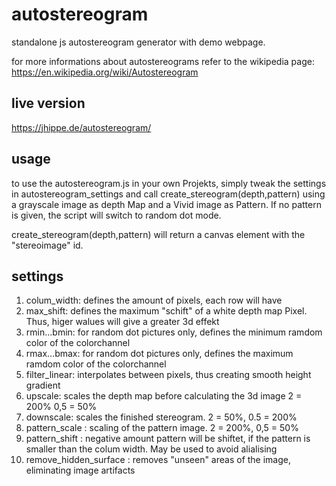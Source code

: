 # autostereogram
standalone js autostereogram generator with demo webpage.

for more informations about autostereograms refer to the wikipedia page:
https://en.wikipedia.org/wiki/Autostereogram

## live version
https://jhippe.de/autostereogram/

## usage
to use the autostereogram.js in your own Projekts, simply tweak the settings in autostereogram\_settings and call create\_stereogram(depth,pattern) using a grayscale image as depth Map and a Vivid image as Pattern. If no pattern is given, the script will switch to random dot mode.

create\_stereogram(depth,pattern) will return a canvas element with the "stereoimage" id. 

## settings
1. colum_width: defines the amount of pixels, each row will have
2. max_shift: defines the maximum "schift" of a white depth map Pixel. Thus, higer walues will give a greater 3d effekt
3. rmin...bmin: for random dot pictures only, defines the minimum ramdom color of the colorchannel
4. rmax...bmax: for random dot pictures only, defines the maximum ramdom color of the colorchannel
5. filter_linear: interpolates between pixels, thus creating smooth height gradient
6. upscale: scales the depth map before calculating the 3d image 2 = 200% 0,5 = 50%
7. downscale: scales the finished stereogram. 2 = 50%, 0.5 = 200%
8. pattern_scale : scaling of the pattern image. 2 = 200%, 0,5 = 50%
9. pattern_shift : negative amount pattern will be shiftet, if the pattern is smaller than the colum width. May be used to avoid alialising
10. remove\_hidden\_surface : removes "unseen" areas of the image, eliminating image artifacts



